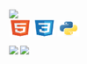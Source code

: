 <div style="display: inline_block"><br>

  
  <div>
   <a herf="https://github.com/rdgxGabriel">
   <img height="180em" src="https://github-readme-stats.vercel.app/api/top-langs/?username=rdgxGabriel&layout=compact&langs_count=16&theme=dracula"/>
  </div>
  
  <img align="center" alt="Rafa-HTML" height="30" width="40" src="https://raw.githubusercontent.com/devicons/devicon/master/icons/html5/html5-original.svg">
  <img align="center" alt="Rafa-CSS" height="30" width="40" src="https://raw.githubusercontent.com/devicons/devicon/master/icons/css3/css3-original.svg">
  <img align="center" alt="Rafa-Python" height="30" width="40" src="https://raw.githubusercontent.com/devicons/devicon/master/icons/python/python-original.svg">
 </div><br>
 
<div> 
  <a href="https://www.instagram.com/gabriel_rdgx/?hl=pt-br" target="_blank"><img src="https://img.shields.io/badge/-Instagram-%23E4405F?style=for-the-badge&logo=instagram&logoColor=white" target="_blank"></a>
 <a href="https://discord.com/channels/@me" target="_blank"><img src="https://img.shields.io/badge/Discord-7289DA?style=for-the-badge&logo=discord&logoColor=white" target="_blank"></a>  
  
</div>
